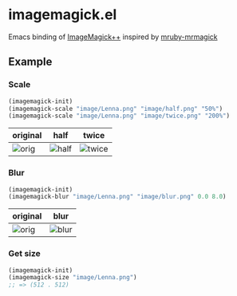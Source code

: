 # imagemagick.el

Emacs binding of [ImageMagick++](https://imagemagick.org/index.php) inspired by [mruby-mrmagick](https://github.com/kjunichi/mruby-mrmagick)

## Example

### Scale

```lisp
(imagemagick-init)
(imagemagick-scale "image/Lenna.png" "image/half.png" "50%")
(imagemagick-scale "image/Lenna.png" "image/twice.png" "200%")
```

|original                |half                   |twice                    |
|------------------------|-----------------------|-------------------------|
|![orig](image/Lenna.png)|![half](image/half.png)|![twice](image/twice.png)|

### Blur

```lisp
(imagemagick-init)
(imagemagick-blur "image/Lenna.png" "image/blur.png" 0.0 8.0)
```

|original                |blur                   |
|------------------------|-----------------------|
|![orig](image/Lenna.png)|![blur](image/blur.png)|

### Get size

```lisp
(imagemagick-init)
(imagemagick-size "image/Lenna.png")
;; => (512 . 512)
```
